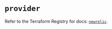 # `provider`

Refer to the Terraform Registry for docs: [`newrelic`](https://registry.terraform.io/providers/newrelic/newrelic/3.65.0/docs).
